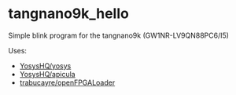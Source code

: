 # tangnano9k_hello
Simple blink program for the tangnano9k (GW1NR-LV9QN88PC6/I5)

Uses:
* [YosysHQ/yosys](https://github.com/YosysHQ/yosys)
* [YosysHQ/apicula](https://github.com/YosysHQ/apicula)
* [trabucayre/openFPGALoader](https://github.com/trabucayre/openFPGALoader)
